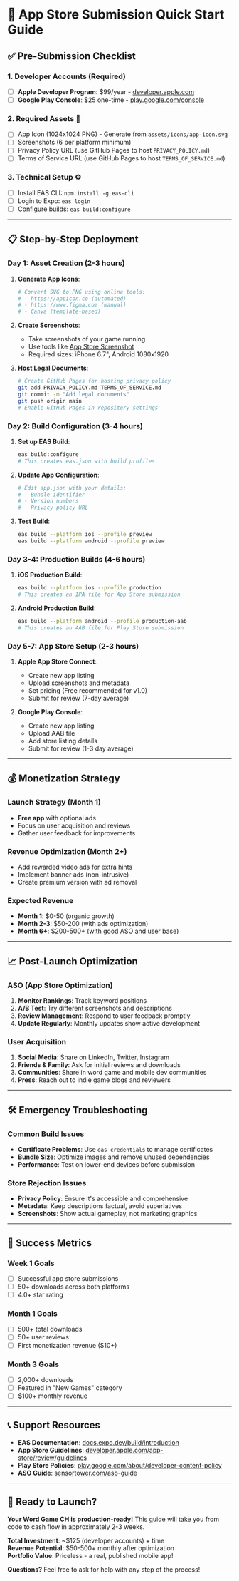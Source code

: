 # 🚀 App Store Submission Quick Start Guide

## ✅ Pre-Submission Checklist

### 1. **Developer Accounts (Required)**
- [ ] **Apple Developer Program**: $99/year - [developer.apple.com](https://developer.apple.com/programs/)
- [ ] **Google Play Console**: $25 one-time - [play.google.com/console](https://play.google.com/console)

### 2. **Required Assets** 📱
- [ ] App Icon (1024x1024 PNG) - Generate from `assets/icons/app-icon.svg`
- [ ] Screenshots (6 per platform minimum)
- [ ] Privacy Policy URL (use GitHub Pages to host `PRIVACY_POLICY.md`)
- [ ] Terms of Service URL (use GitHub Pages to host `TERMS_OF_SERVICE.md`)

### 3. **Technical Setup** ⚙️
- [ ] Install EAS CLI: `npm install -g eas-cli`
- [ ] Login to Expo: `eas login`
- [ ] Configure builds: `eas build:configure`

---

## 📋 Step-by-Step Deployment

### **Day 1: Asset Creation (2-3 hours)**

1. **Generate App Icons**:
   ```bash
   # Convert SVG to PNG using online tools:
   # - https://appicon.co (automated)
   # - https://www.figma.com (manual)
   # - Canva (template-based)
   ```

2. **Create Screenshots**:
   - Take screenshots of your game running
   - Use tools like [App Store Screenshot](https://appstore-screenshot.com/)
   - Required sizes: iPhone 6.7", Android 1080x1920

3. **Host Legal Documents**:
   ```bash
   # Create GitHub Pages for hosting privacy policy
   git add PRIVACY_POLICY.md TERMS_OF_SERVICE.md
   git commit -m "Add legal documents"
   git push origin main
   # Enable GitHub Pages in repository settings
   ```

### **Day 2: Build Configuration (3-4 hours)**

1. **Set up EAS Build**:
   ```bash
   eas build:configure
   # This creates eas.json with build profiles
   ```

2. **Update App Configuration**:
   ```bash
   # Edit app.json with your details:
   # - Bundle identifier
   # - Version numbers
   # - Privacy policy URL
   ```

3. **Test Build**:
   ```bash
   eas build --platform ios --profile preview
   eas build --platform android --profile preview
   ```

### **Day 3-4: Production Builds (4-6 hours)**

1. **iOS Production Build**:
   ```bash
   eas build --platform ios --profile production
   # This creates an IPA file for App Store submission
   ```

2. **Android Production Build**:
   ```bash
   eas build --platform android --profile production-aab
   # This creates an AAB file for Play Store submission
   ```

### **Day 5-7: App Store Setup (2-3 hours)**

1. **Apple App Store Connect**:
   - Create new app listing
   - Upload screenshots and metadata
   - Set pricing (Free recommended for v1.0)
   - Submit for review (7-day average)

2. **Google Play Console**:
   - Create new app listing
   - Upload AAB file
   - Add store listing details
   - Submit for review (1-3 day average)

---

## 💰 Monetization Strategy

### **Launch Strategy (Month 1)**
- **Free app** with optional ads
- Focus on user acquisition and reviews
- Gather user feedback for improvements

### **Revenue Optimization (Month 2+)**
- Add rewarded video ads for extra hints
- Implement banner ads (non-intrusive)
- Create premium version with ad removal

### **Expected Revenue**
- **Month 1**: $0-50 (organic growth)
- **Month 2-3**: $50-200 (with ads optimization)
- **Month 6+**: $200-500+ (with good ASO and user base)

---

## 📈 Post-Launch Optimization

### **ASO (App Store Optimization)**
1. **Monitor Rankings**: Track keyword positions
2. **A/B Test**: Try different screenshots and descriptions
3. **Review Management**: Respond to user feedback promptly
4. **Update Regularly**: Monthly updates show active development

### **User Acquisition**
1. **Social Media**: Share on LinkedIn, Twitter, Instagram
2. **Friends & Family**: Ask for initial reviews and downloads
3. **Communities**: Share in word game and mobile dev communities
4. **Press**: Reach out to indie game blogs and reviewers

---

## 🛠️ Emergency Troubleshooting

### **Common Build Issues**
- **Certificate Problems**: Use `eas credentials` to manage certificates
- **Bundle Size**: Optimize images and remove unused dependencies
- **Performance**: Test on lower-end devices before submission

### **Store Rejection Issues**
- **Privacy Policy**: Ensure it's accessible and comprehensive
- **Metadata**: Keep descriptions factual, avoid superlatives
- **Screenshots**: Show actual gameplay, not marketing graphics

---

## 🎯 Success Metrics

### **Week 1 Goals**
- [ ] Successful app store submissions
- [ ] 50+ downloads across both platforms
- [ ] 4.0+ star rating

### **Month 1 Goals**
- [ ] 500+ total downloads
- [ ] 50+ user reviews
- [ ] First monetization revenue ($10+)

### **Month 3 Goals**
- [ ] 2,000+ downloads
- [ ] Featured in "New Games" category
- [ ] $100+ monthly revenue

---

## 📞 Support Resources

- **EAS Documentation**: [docs.expo.dev/build/introduction](https://docs.expo.dev/build/introduction/)
- **App Store Guidelines**: [developer.apple.com/app-store/review/guidelines](https://developer.apple.com/app-store/review/guidelines/)
- **Play Store Policies**: [play.google.com/about/developer-content-policy](https://play.google.com/about/developer-content-policy/)
- **ASO Guide**: [sensortower.com/aso-guide](https://sensortower.com/aso-guide)

---

## 🎉 Ready to Launch?

**Your Word Game CH is production-ready!** This guide will take you from code to cash flow in approximately 2-3 weeks.

**Total Investment**: ~$125 (developer accounts) + time  
**Revenue Potential**: $50-500+ monthly after optimization  
**Portfolio Value**: Priceless - a real, published mobile app!

**Questions?** Feel free to ask for help with any step of the process!
